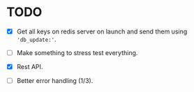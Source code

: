 # TODO

- [x] Get all keys on redis server on launch and send them using ```'db_update:'```.

- [ ] Make something to stress test everything.

- [x] Rest API.

- [ ] Better error handling (1/3).
